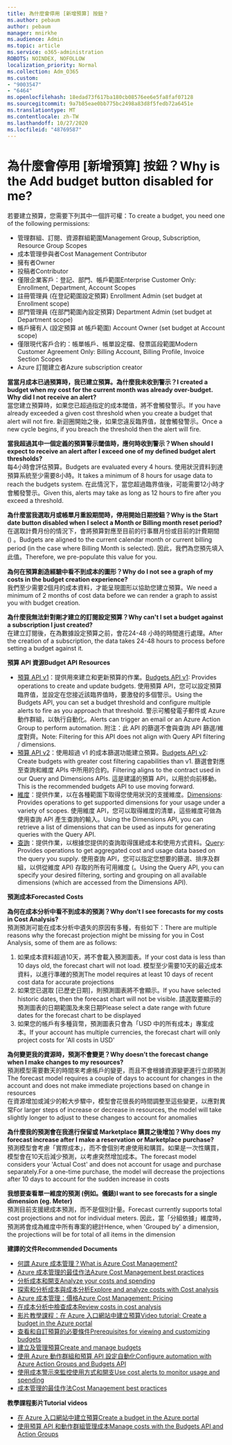 ```yaml
---
title: 為什麼會停用 [新增預算] 按鈕？
ms.author: pebaum
author: pebaum
manager: mnirkhe
ms.audience: Admin
ms.topic: article
ms.service: o365-administration
ROBOTS: NOINDEX, NOFOLLOW
localization_priority: Normal
ms.collection: Adm_O365
ms.custom:
- "9003547"
- "6464"
ms.openlocfilehash: 18edad73f617ba180cb08576ee6e5fa8faf07128
ms.sourcegitcommit: 9a7b85eae0bb775bc2498a83d8f5fedb72a6451e
ms.translationtype: MT
ms.contentlocale: zh-TW
ms.lasthandoff: 10/27/2020
ms.locfileid: "48769587"
---
```

# <a name="why-is-the-add-budget-button-disabled-for-me"></a><span data-ttu-id="2ff85-102">為什麼會停用 [新增預算] 按鈕？</span><span class="sxs-lookup"><span data-stu-id="2ff85-102">Why is the Add budget button disabled for me?</span></span>

<span data-ttu-id="2ff85-103">若要建立預算，您需要下列其中一個許可權：</span><span class="sxs-lookup"><span data-stu-id="2ff85-103">To create a budget, you need one of the following permissions:</span></span>

- <span data-ttu-id="2ff85-104">管理群組、訂閱、資源群組範圍</span><span class="sxs-lookup"><span data-stu-id="2ff85-104">Management Group, Subscription, Resource Group Scopes</span></span>
- <span data-ttu-id="2ff85-105">成本管理參與者</span><span class="sxs-lookup"><span data-stu-id="2ff85-105">Cost Management Contributor</span></span>
- <span data-ttu-id="2ff85-106">擁有者</span><span class="sxs-lookup"><span data-stu-id="2ff85-106">Owner</span></span>
- <span data-ttu-id="2ff85-107">投稿者</span><span class="sxs-lookup"><span data-stu-id="2ff85-107">Contributor</span></span>
- <span data-ttu-id="2ff85-108">僅限企業客戶：登記、部門、帳戶範圍</span><span class="sxs-lookup"><span data-stu-id="2ff85-108">Enterprise Customer Only: Enrollment, Department, Account Scopes</span></span>
- <span data-ttu-id="2ff85-109">註冊管理員 (在登記範圍設定預算) </span><span class="sxs-lookup"><span data-stu-id="2ff85-109">Enrollment Admin (set budget at Enrollment scope)</span></span>
- <span data-ttu-id="2ff85-110">部門管理員 (在部門範圍內設定預算) </span><span class="sxs-lookup"><span data-stu-id="2ff85-110">Department Admin (set budget at Department scope)</span></span>
- <span data-ttu-id="2ff85-111">帳戶擁有人 (設定預算 at 帳戶範圍) </span><span class="sxs-lookup"><span data-stu-id="2ff85-111">Account Owner (set budget at Account scope)</span></span>
- <span data-ttu-id="2ff85-112">僅限現代客戶合約：帳單帳戶、帳單設定檔、發票區段範圍</span><span class="sxs-lookup"><span data-stu-id="2ff85-112">Modern Customer Agreement Only: Billing Account, Billing Profile, Invoice Section Scopes</span></span>
- <span data-ttu-id="2ff85-113">Azure 訂閱建立者</span><span class="sxs-lookup"><span data-stu-id="2ff85-113">Azure subscription creator</span></span>

<span data-ttu-id="2ff85-114">**當當月成本已過預算時，我已建立預算。為什麼我未收到警示？**</span><span class="sxs-lookup"><span data-stu-id="2ff85-114">**I created a budget when my cost for the current month was already over-budget. Why did I not receive an alert?**</span></span>  
<span data-ttu-id="2ff85-115">當您建立預算時，如果您已超過指定的成本閾值，將不會觸發警示。</span><span class="sxs-lookup"><span data-stu-id="2ff85-115">If you have already exceeded a given cost threshold when you create a budget that alert will not fire.</span></span> <span data-ttu-id="2ff85-116">新迴圈開始之後，如果您違反臨界值，就會觸發警示。</span><span class="sxs-lookup"><span data-stu-id="2ff85-116">Once a new cycle begins, if you breach the threshold then the alert will fire.</span></span>

<span data-ttu-id="2ff85-117">**當我超過其中一個定義的預算警示閾值時，應何時收到警示？**</span><span class="sxs-lookup"><span data-stu-id="2ff85-117">**When should I expect to receive an alert after I exceed one of my defined budget alert thresholds?**</span></span>  
<span data-ttu-id="2ff85-118">每4小時會評估預算。</span><span class="sxs-lookup"><span data-stu-id="2ff85-118">Budgets are evaluated every 4 hours.</span></span> <span data-ttu-id="2ff85-119">使用狀況資料到達預算系統至少需要8小時。</span><span class="sxs-lookup"><span data-stu-id="2ff85-119">It takes a minimum of 8 hours for usage data to reach the budgets system.</span></span> <span data-ttu-id="2ff85-120">在此情況下，當您超過臨界值後，可能需要12小時才會觸發警示。</span><span class="sxs-lookup"><span data-stu-id="2ff85-120">Given this, alerts may take as long as 12 hours to fire after you exceed a threshold.</span></span>

<span data-ttu-id="2ff85-121">**為什麼當我選取月或帳單月重設期間時，停用開始日期按鈕？**</span><span class="sxs-lookup"><span data-stu-id="2ff85-121">**Why is the Start date button disabled when I select a Month or Billing month reset period?**</span></span>  
<span data-ttu-id="2ff85-122">在選取計費月份的情況下，會將預算對應至目前的行事曆月份或目前的計費期間 () 。</span><span class="sxs-lookup"><span data-stu-id="2ff85-122">Budgets are aligned to the current calendar month or current billing period (in the case where Billing Month is selected).</span></span> <span data-ttu-id="2ff85-123">因此，我們為您預先填入此值。</span><span class="sxs-lookup"><span data-stu-id="2ff85-123">Therefore, we pre-populate this value for you.</span></span>

<span data-ttu-id="2ff85-124">**為何在預算創造經驗中看不到成本的圖形？**</span><span class="sxs-lookup"><span data-stu-id="2ff85-124">**Why do I not see a graph of my costs in the budget creation experience?**</span></span>  
<span data-ttu-id="2ff85-125">我們至少需要2個月的成本資料，才能呈現圖形以協助您建立預算。</span><span class="sxs-lookup"><span data-stu-id="2ff85-125">We need a minimum of 2 months of cost data before we can render a graph to assist you with budget creation.</span></span>

<span data-ttu-id="2ff85-126">**為什麼我無法針對剛才建立的訂閱設定預算？**</span><span class="sxs-lookup"><span data-stu-id="2ff85-126">**Why can't I set a budget against a subscription I just created?**</span></span>  
<span data-ttu-id="2ff85-127">在建立訂閱後，在為數據設定預算之前，會花24-48 小時的時間進行處理。</span><span class="sxs-lookup"><span data-stu-id="2ff85-127">After the creation of a subscription, the data takes 24-48 hours to process before setting a budget against it.</span></span>

<span data-ttu-id="2ff85-128">**預算 API 資源**</span><span class="sxs-lookup"><span data-stu-id="2ff85-128">**Budget API Resources**</span></span>

- <span data-ttu-id="2ff85-129">[預算 API v1](https://docs.microsoft.com/rest/api/consumption/budgets?WT.mc_id=Portal-Microsoft_Azure_Support)：提供用來建立和更新預算的作業。</span><span class="sxs-lookup"><span data-stu-id="2ff85-129">[Budgets API v1](https://docs.microsoft.com/rest/api/consumption/budgets?WT.mc_id=Portal-Microsoft_Azure_Support): Provides operations to create and update budgets.</span></span> <span data-ttu-id="2ff85-130">使用預算 API，您可以設定預算臨界值，並設定在您接近該臨界值時，要激發的多個警示。</span><span class="sxs-lookup"><span data-stu-id="2ff85-130">Using the Budgets API, you can set a budget threshold and configure multiple alerts to fire as you approach that threshold.</span></span> <span data-ttu-id="2ff85-131">警示可觸發電子郵件或 Azure 動作群組，以執行自動化。</span><span class="sxs-lookup"><span data-stu-id="2ff85-131">Alerts can trigger an email or an Azure Action Group to perform automation.</span></span> <span data-ttu-id="2ff85-132">附注：此 API 的篩選不會與查詢 API 篩選/維度對齊。</span><span class="sxs-lookup"><span data-stu-id="2ff85-132">Note: Filtering for this API does not align with Query API filtering / dimensions.</span></span>
- <span data-ttu-id="2ff85-133">[預算 API v2](https://github.com/Azure/azure-rest-api-specs/blob/master/specification/cost-management/resource-manager/Microsoft.CostManagement/preview/2019-04-01-preview/examples/CreateOrUpdateBudget.json)：使用超過 v1 的成本篩選功能建立預算。</span><span class="sxs-lookup"><span data-stu-id="2ff85-133">[Budgets API v2](https://github.com/Azure/azure-rest-api-specs/blob/master/specification/cost-management/resource-manager/Microsoft.CostManagement/preview/2019-04-01-preview/examples/CreateOrUpdateBudget.json): Create budgets with greater cost filtering capabilities than v1.</span></span> <span data-ttu-id="2ff85-134">篩選會對應至查詢和維度 APIs 中所用的合約。</span><span class="sxs-lookup"><span data-stu-id="2ff85-134">Filtering aligns to the contract used in our Query and Dimensions APIs.</span></span> <span data-ttu-id="2ff85-135">這是建議的預算 API，以用於向前移動。</span><span class="sxs-lookup"><span data-stu-id="2ff85-135">This is the recommended budgets API to use moving forward.</span></span>
- <span data-ttu-id="2ff85-136">[維度](https://docs.microsoft.com/rest/api/cost-management/dimensions?WT.mc_id=Portal-Microsoft_Azure_Support)：提供作業，以在各種範圍下取得您使用狀況的支援維度。</span><span class="sxs-lookup"><span data-stu-id="2ff85-136">[Dimensions](https://docs.microsoft.com/rest/api/cost-management/dimensions?WT.mc_id=Portal-Microsoft_Azure_Support): Provides operations to get supported dimensions for your usage under a variety of scopes.</span></span> <span data-ttu-id="2ff85-137">使用維度 API，您可以取得維度的清單，這些維度可做為使用查詢 API 產生查詢的輸入。</span><span class="sxs-lookup"><span data-stu-id="2ff85-137">Using the Dimensions API, you can retrieve a list of dimensions that can be used as inputs for generating queries with the Query API.</span></span>
- <span data-ttu-id="2ff85-138">[查詢](https://docs.microsoft.com/rest/api/cost-management/query?WT.mc_id=Portal-Microsoft_Azure_Support)：提供作業，以根據您提供的查詢取得匯總成本和使用方式資料。</span><span class="sxs-lookup"><span data-stu-id="2ff85-138">[Query](https://docs.microsoft.com/rest/api/cost-management/query?WT.mc_id=Portal-Microsoft_Azure_Support): Provides operations to get aggregated cost and usage data based on the query you supply.</span></span> <span data-ttu-id="2ff85-139">使用查詢 API，您可以指定您想要的篩選、排序及群組，以供從維度 API) 存取的所有可用維度 (。</span><span class="sxs-lookup"><span data-stu-id="2ff85-139">Using the Query API, you can specify your desired filtering, sorting and grouping on all available dimensions (which are accessed from the Dimensions API).</span></span>

<span data-ttu-id="2ff85-140">**預測成本**</span><span class="sxs-lookup"><span data-stu-id="2ff85-140">**Forecasted Costs**</span></span>

<span data-ttu-id="2ff85-141">**為何在成本分析中看不到成本的預測？**</span><span class="sxs-lookup"><span data-stu-id="2ff85-141">**Why don’t I see forecasts for my costs in Cost Analysis?**</span></span>  
<span data-ttu-id="2ff85-142">預測預測可能在成本分析中遺失的原因有多種，有些如下：</span><span class="sxs-lookup"><span data-stu-id="2ff85-142">There are multiple reasons why the forecast projection might be missing for you in Cost Analysis, some of them are as follows:</span></span>

1. <span data-ttu-id="2ff85-143">如果成本資料超過10天，將不會載入預測圖表。</span><span class="sxs-lookup"><span data-stu-id="2ff85-143">If your cost data is less than 10 days old, the forecast chart will not load.</span></span> <span data-ttu-id="2ff85-144">模型至少需要10天的最近成本資料，以進行準確的預測</span><span class="sxs-lookup"><span data-stu-id="2ff85-144">The model requires at least 10 days of recent cost data for accurate projections</span></span>
2. <span data-ttu-id="2ff85-145">如果您已選取 [已歷史日期]，則預測圖表將不會顯示。</span><span class="sxs-lookup"><span data-stu-id="2ff85-145">If you have selected historic dates, then the forecast chart will not be visible.</span></span> <span data-ttu-id="2ff85-146">請選取要顯示的預測圖表的日期範圍及未來日期</span><span class="sxs-lookup"><span data-stu-id="2ff85-146">Please select a date range with future dates for the forecast chart to be displayed</span></span>
3. <span data-ttu-id="2ff85-147">如果您的帳戶有多種貨幣，預測圖表只會為「USD 中的所有成本」專案成本。</span><span class="sxs-lookup"><span data-stu-id="2ff85-147">If your account has multiple currencies, the forecast chart will only project costs for 'All costs in USD'</span></span>

<span data-ttu-id="2ff85-148">**為何變更我的資源時，預測不會變更？**</span><span class="sxs-lookup"><span data-stu-id="2ff85-148">**Why doesn’t the forecast change when I make changes to my resources?**</span></span>  
<span data-ttu-id="2ff85-149">預測模型需要數天的時間來考慮帳戶的變更，而且不會根據資源變更進行立即預測</span><span class="sxs-lookup"><span data-stu-id="2ff85-149">The forecast model requires a couple of days to account for changes in the account and does not make immediate projections based on change in resources</span></span>  
<span data-ttu-id="2ff85-150">在資源增加或減少的較大步驟中，模型會花很長的時間調整至這些變更，以應對異常</span><span class="sxs-lookup"><span data-stu-id="2ff85-150">For larger steps of increase or decrease in resources, the model will take slightly longer to adjust to these changes to account for anomalies</span></span>

<span data-ttu-id="2ff85-151">**為什麼我的預測會在我進行保留或 Marketplace 購買之後增加？**</span><span class="sxs-lookup"><span data-stu-id="2ff85-151">**Why does my forecast increase after I make a reservation or Marketplace purchase?**</span></span>  
<span data-ttu-id="2ff85-152">預測模型會考慮「實際成本」，而不會個別考慮使用和購買。如果是一次性購買，模型會在10天后減少預測，以考慮突然增加成本。</span><span class="sxs-lookup"><span data-stu-id="2ff85-152">The forecast model considers your 'Actual Cost' and does not account for usage and purchase separately.For a one-time purchase, the model will decrease the projections after 10 days to account for the sudden increase in costs</span></span>

<span data-ttu-id="2ff85-153">**我想要查看單一維度的預測 (例如。儀錶)**</span><span class="sxs-lookup"><span data-stu-id="2ff85-153">**I want to see forecasts for a single dimension (eg. Meter)**</span></span>  
<span data-ttu-id="2ff85-154">預測目前支援總成本預測，而不是個別計量。</span><span class="sxs-lookup"><span data-stu-id="2ff85-154">Forecast currently supports total cost projections and not for individual meters.</span></span> <span data-ttu-id="2ff85-155">因此，當「分組依據」維度時，預測將會成為維度中所有專案的總計</span><span class="sxs-lookup"><span data-stu-id="2ff85-155">Hence, when 'Grouped by' a dimension, the projections will be for total of all items in the dimension</span></span>

<span data-ttu-id="2ff85-156">**建譯的文件**</span><span class="sxs-lookup"><span data-stu-id="2ff85-156">**Recommended Documents**</span></span>

- [<span data-ttu-id="2ff85-157">何謂 Azure 成本管理？</span><span class="sxs-lookup"><span data-stu-id="2ff85-157">What is Azure Cost Management?</span></span>](https://docs.microsoft.com/azure/cost-management/overview-cost-mgt?WT.mc_id=Portal-Microsoft_Azure_Support)
- [<span data-ttu-id="2ff85-158">Azure 成本管理的最佳作法</span><span class="sxs-lookup"><span data-stu-id="2ff85-158">Azure Cost Management best practices</span></span>](https://docs.microsoft.com/azure/cost-management/cost-mgt-best-practices?WT.mc_id=Portal-Microsoft_Azure_Support)
- [<span data-ttu-id="2ff85-159">分析成本和開支</span><span class="sxs-lookup"><span data-stu-id="2ff85-159">Analyze your costs and spending</span></span>](https://docs.microsoft.com/azure/cost-management/quick-acm-cost-analysis?WT.mc_id=Portal-Microsoft_Azure_Support)
- [<span data-ttu-id="2ff85-160">探索和分析成本與成本分析</span><span class="sxs-lookup"><span data-stu-id="2ff85-160">Explore and analyze costs with Cost analysis</span></span>](https://docs.microsoft.com/azure/cost-management/quick-acm-cost-analysis?WT.mc_id=Portal-Microsoft_Azure_Support)
- [<span data-ttu-id="2ff85-161">Azure 成本管理：價格</span><span class="sxs-lookup"><span data-stu-id="2ff85-161">Azure Cost Management: Pricing</span></span>](https://azure.microsoft.com/services/cost-management/#pricing)
- [<span data-ttu-id="2ff85-162">在成本分析中檢查成本</span><span class="sxs-lookup"><span data-stu-id="2ff85-162">Review costs in cost analysis</span></span>](https://docs.microsoft.com/azure/cost-management-billing/costs/quick-acm-cost-analysis?WT.mc_id=Portal-Microsoft_Azure_Support#review-costs-in-cost-analysis)
- [<span data-ttu-id="2ff85-163">影片教學課程：在 Azure 入口網站中建立預算</span><span class="sxs-lookup"><span data-stu-id="2ff85-163">Video tutorial: Create a budget in the Azure portal</span></span>](https://www.youtube.com/watch?v=ExIVG_Gr45A&t=4s)
- [<span data-ttu-id="2ff85-164">查看和自訂預算的必要條件</span><span class="sxs-lookup"><span data-stu-id="2ff85-164">Prerequisites for viewing and customizing budgets</span></span>](https://docs.microsoft.com/azure/cost-management-billing/costs/tutorial-acm-create-budgets?WT.mc_id=Portal-Microsoft_Azure_Support#prerequisites)
- [<span data-ttu-id="2ff85-165">建立及管理預算</span><span class="sxs-lookup"><span data-stu-id="2ff85-165">Create and manage budgets</span></span>](https://docs.microsoft.com/azure/cost-management-billing/costs/tutorial-acm-create-budgets?WT.mc_id=Portal-Microsoft_Azure_Support#create-a-budget-in-the-azure-portal)
- [<span data-ttu-id="2ff85-166">使用 Azure 動作群組和預算 API 設定自動化</span><span class="sxs-lookup"><span data-stu-id="2ff85-166">Configure automation with Azure Action Groups and Budgets API</span></span>](https://docs.microsoft.com/azure/cost-management/tutorial-acm-create-budgets?WT.mc_id=Portal-Microsoft_Azure_Support#trigger-an-action-group)
- [<span data-ttu-id="2ff85-167">使用成本警示來監控使用方式和開支</span><span class="sxs-lookup"><span data-stu-id="2ff85-167">Use cost alerts to monitor usage and spending</span></span>](https://docs.microsoft.com/azure/cost-management/cost-mgt-alerts-monitor-usage-spending?WT.mc_id=Portal-Microsoft_Azure_Support)
- [<span data-ttu-id="2ff85-168">成本管理的最佳作法</span><span class="sxs-lookup"><span data-stu-id="2ff85-168">Cost Management best practices</span></span>](https://docs.microsoft.com/azure/cost-management/cost-mgt-best-practices?WT.mc_id=Portal-Microsoft_Azure_Support)  

<span data-ttu-id="2ff85-169">**教學課程影片**</span><span class="sxs-lookup"><span data-stu-id="2ff85-169">**Tutorial videos**</span></span>

- [<span data-ttu-id="2ff85-170">在 Azure 入口網站中建立預算</span><span class="sxs-lookup"><span data-stu-id="2ff85-170">Create a budget in the Azure portal</span></span>](https://go.microsoft.com/fwlink/?linkid=2146761)
- [<span data-ttu-id="2ff85-171">使用預算 API 和動作群組管理成本</span><span class="sxs-lookup"><span data-stu-id="2ff85-171">Manage costs with the Budgets API and Action Groups</span></span>](https://go.microsoft.com/fwlink/?linkid=2147038)
